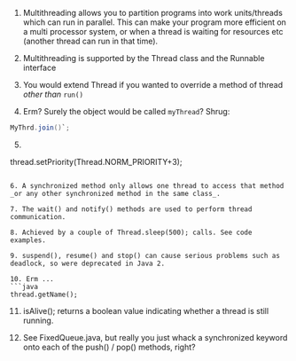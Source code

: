   1. Multithreading allows you to partition programs into work units/threads which can run in parallel. 
  This can make your program more efficient on a multi processor system, or when a thread is waiting for resources etc (another thread can run in that time). 
  
  2. Multithreading is supported by the Thread class and the Runnable interface
  
  3. You would extend Thread if you wanted to override a method of thread _other than_ `run()` 
  
  4. Erm? Surely the object would be called `myThread`? Shrug:
  
  ```java
  MyThrd.join()`;
  ```
  
  5. ```java
  thread.setPriority(Thread.NORM_PRIORITY+3);
  ```
  
  6. A synchronized method only allows one thread to access that method _or any other synchronized method in the same class_. 
  
  7. The wait() and notify() methods are used to perform thread communication.
  
  8. Achieved by a couple of Thread.sleep(500); calls. See code examples.
  
  9. suspend(), resume() and stop() can cause serious problems such as deadlock, so were deprecated in Java 2.
  
  10. Erm ...
  ```java
  thread.getName();
  ```
  
  11. isAlive(); returns a boolean value indicating whether a thread is still running. 
  
  12. See FixedQueue.java, but really you just whack a synchronized keyword onto each of the push() / pop() methods, right?